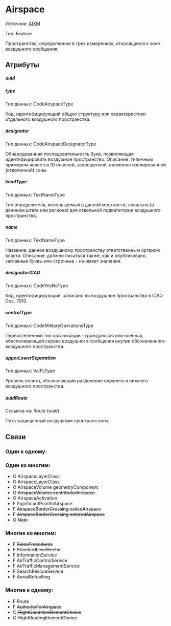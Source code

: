 Airspace
===============
Источник: [AIXM](https://extranet.eurocontrol.int/http://webprisme.cfmu.eurocontrol.int/aixmwiki_public/bin/view/AIXM/Class_Airspace)

Тип: Feature

Пространство, определенное в трех измерениях, относящееся к зоне воздушного сообщения.

## Атрибуты

##### uuid

##### type
Тип данных: CodeAirspaceType

Код, идентифицирующий общую структуру или характеристики отдельного воздушного пространства.

##### designator
Тип данных: CodeAirspaceDesignatorType

Обнародованная последовательность букв, позволяющая идентифицировать воздушное пространство.
Описание: типичным примером является ID опасной, запрещенной, временно изолированной (отделенной) зоны

##### localType
Тип данных: TextNameType

Тип определителя, используемый в данной местности, локально (в даннном штате или регионе) для отдельной подкатегории воздушного пространства.

##### name
Тип данных: TextNameType

Название, данное воздушному пространству ответственным органом власти.
Описание: должно писаться также, как и опубликовано, заглавные буквы или строчные - не имеет значения.

##### designatorICAO
Тип данных: CodeYesNoType

Код, идентифицирующий, записано ли воздушное пространство в ICAO Doc. 7910.

##### controlType
Тип данных: CodeMilitaryOperationsType

Первостепенный тип организации - гражданская или военная, обеспечивающей сервис воздушного сообщения внутри обозначенного воздушного пространства.

##### upperLowerSeparation
Тип данных: ValFLType

Уровень полета, обозначающий разделение верхнего и нижнего воздушного пространства.

##### uuidRoute
Сссылка на: Route (uuid)

Путь защищенный воздушным пространством.

## Связи

### Один к одному:

### Один ко многим:

- O AirspaceLayerClass
- O AirspaceLayerClass
- O AirspaceVolume geometryComponent
- O ~~AirspaceVolume contributorAirspace~~
- O AirspaceActivation
- F SignificantPointInAirspace
- F ~~AirspaceBorderCrossing exitedAirspace~~
- F ~~AirspaceBorderCrossing enteredAirspace~~
- O ~~Note~~

### Многие ко многим:

- F ~~RulesProcedures~~
- F ~~StandardLevelSector~~
- F InformationService
- F AirTrafficControlService
- F AirTrafficManagementService
- F SearchRescueService
- F ~~AerialRefuelling~~

### Многие к одному:

- F Route
- F ~~AuthorityForAirspace~~
- C ~~FlightConditionElementChoice~~
- C ~~FlightRoutingElementChoice~~
